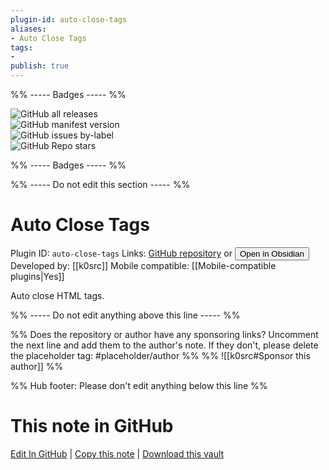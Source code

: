 ```yaml
---
plugin-id: auto-close-tags
aliases:
- Auto Close Tags
tags: 
- 
publish: true
---
```


%% ----- Badges ----- %%

![GitHub all releases](https://img.shields.io/github/downloads/k0src/Obsidian-Auto-Close-Tags-Plugin/total?color=573E7A&logo=github&style=for-the-badge)   
![GitHub manifest version](https://img.shields.io/github/manifest-json/v/k0src/Obsidian-Auto-Close-Tags-Plugin?color=573E7A&logo=github&style=for-the-badge)   
![GitHub issues by-label](https://img.shields.io/github/issues/k0src/Obsidian-Auto-Close-Tags-Plugin/help%20wanted?color=573E7A&logo=github&style=for-the-badge)   
![GitHub Repo stars](https://img.shields.io/github/stars/k0src/Obsidian-Auto-Close-Tags-Plugin?color=573E7A&logo=github&style=for-the-badge)

%% ----- Badges ----- %%

%% ----- Do not edit this section ----- %%

# Auto Close Tags

Plugin ID: `auto-close-tags`
Links: [GitHub repository](https://github.com/k0src/Obsidian-Auto-Close-Tags-Plugin) or [<button id=HH>Open in Obsidian</button>](obsidian://show-plugin?id=auto-close-tags)
Developed by: [[k0src]]
Mobile compatible: [[Mobile-compatible plugins|Yes]]

Auto close HTML tags.

%% ----- Do not edit anything above this line ----- %% 

%% Does the repository or author have any sponsoring links? Uncomment the next line and add them to the author's note. If they don't, please delete the placeholder tag: #placeholder/author %%
%% ![[k0src#Sponsor this author]] %%

%% Hub footer: Please don't edit anything below this line %%

# This note in GitHub

<span class="git-footer">[Edit In GitHub](https://github.dev/obsidian-community/obsidian-hub/blob/main/02%20-%20Community%20Expansions/02.05%20All%20Community%20Expansions/Plugins/auto-close-tags.md "git-hub-edit-note") | [Copy this note](https://raw.githubusercontent.com/obsidian-community/obsidian-hub/main/02%20-%20Community%20Expansions/02.05%20All%20Community%20Expansions/Plugins/auto-close-tags.md "git-hub-copy-note") | [Download this vault](https://github.com/obsidian-community/obsidian-hub/archive/refs/heads/main.zip "git-hub-download-vault") </span>

